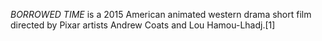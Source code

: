 _BORROWED TIME_ is a 2015 American animated western drama short film directed by Pixar artists Andrew Coats and Lou Hamou-Lhadj.[1]
